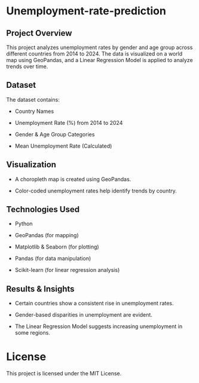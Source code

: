 # Unemployment-rate-prediction
## Project Overview

This project analyzes unemployment rates by gender and age group across different countries from 2014 to 2024. The data is visualized on a world map using GeoPandas, and a Linear Regression Model is applied to analyze trends over time.

## Dataset

The dataset contains:

* Country Names

* Unemployment Rate (%) from 2014 to 2024

* Gender & Age Group Categories

* Mean Unemployment Rate (Calculated)

 ## Visualization

* A choropleth map is created using GeoPandas.

* Color-coded unemployment rates help identify trends by country.

## Technologies Used 

* Python

* GeoPandas (for mapping)

* Matplotlib & Seaborn (for plotting)

* Pandas (for data manipulation)

* Scikit-learn (for linear regression analysis)

## Results & Insights

* Certain countries show a consistent rise in unemployment rates.

* Gender-based disparities in unemployment are evident.

* The Linear Regression Model suggests increasing unemployment in some regions.

# License

This project is licensed under the MIT License.
